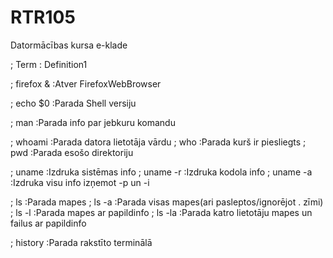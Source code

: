 # RTR105
Datormācības kursa e-klade


; Term : Definition1


; firefox & 
:Atver FirefoxWebBrowser


; echo $0
:Parada Shell versiju


; man
:Parada info par jebkuru komandu


; whoami
:Parada datora lietotāja vārdu
; who
:Parada kurš ir piesliegts
; pwd
:Parada esošo direktoriju


; uname
:Izdruka sistēmas info
; uname -r
:Izdruka kodola info
; uname -a
:Izdruka visu info izņemot -p un -i


; ls
:Parada mapes
; ls -a
:Parada visas mapes(ari pasleptos/ignorējot . zīmi)
; ls -l
:Parada mapes ar papildinfo
; ls -la
:Parada katro lietotāju mapes un failus ar papildinfo


; history
:Parada rakstīto terminālā
